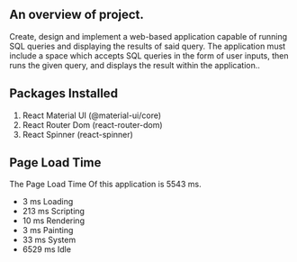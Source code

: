 ## An overview of  project.
Create, design and implement a web-based application capable of running SQL queries and displaying the results of said query. The application must include a space which accepts SQL queries in the form of user inputs, then runs the given query, and displays the result within the application..

## Packages Installed
1. React Material UI (@material-ui/core)
2. React Router Dom (react-router-dom)
3. React Spinner (react-spinner)


## Page Load Time
The Page Load Time Of this application is 5543 ms.
- 3 ms  Loading
- 213 ms  Scripting
- 10 ms  Rendering
- 3 ms  Painting
- 33 ms  System
- 6529 ms  Idle



